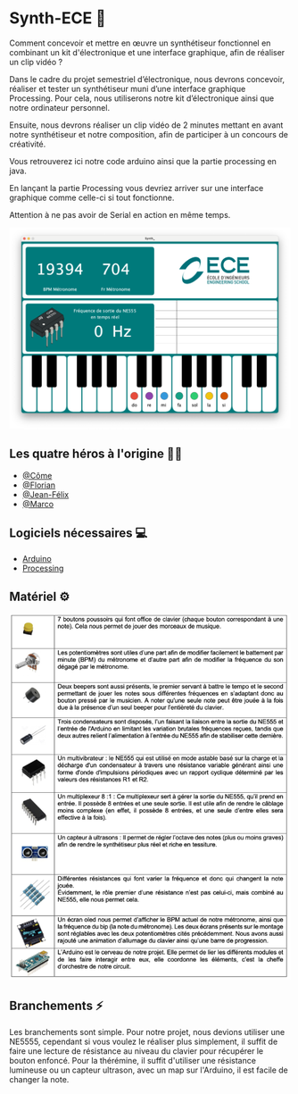 # Synth-ECE 🎹

Comment concevoir et mettre en œuvre un synthétiseur fonctionnel en combinant un kit d'électronique et une interface graphique, afin de réaliser un clip vidéo ?

Dans le cadre du projet semestriel d’électronique, nous devrons concevoir, réaliser et tester un synthétiseur muni d’une interface graphique Processing. Pour cela, nous utiliserons notre kit d’électronique ainsi que notre ordinateur personnel. 

Ensuite, nous devrons réaliser un clip vidéo de 2 minutes mettant en avant notre synthétiseur et notre composition, afin de participer à un concours de créativité.

Vous retrouverez ici notre code arduino ainsi que la partie processing en java. 

En lançant la partie Processing vous devriez arriver sur une interface graphique comme celle-ci si tout fonctionne.  

Attention à ne pas avoir de Serial en action en même temps. 

![](./Ressources/processing.png)

## Les quatre héros à l'origine 👨‍🚀

- [@Côme](https://github.com/comecervantes)
- [@Florian](https://github.com/FlorianBonelli)
- [@Jean-Félix](https://github.com/JFGrad)
- [@Marco](https://github.com/marcoofrt)

## Logiciels nécessaires 💻

- [Arduino](https://www.arduino.cc/en/software)
- [Processing](https://processing.org/download)

## Matériel ⚙️

![](./Ressources/matos.png)

## Branchements ⚡️

Les branchements sont simple. Pour notre projet, nous devions utiliser une NE5555, cependant si vous voulez le réaliser plus simplement, il suffit de faire une lecture de résistance au niveau du clavier pour récupérer le bouton enfoncé.
Pour la thérémine, il suffit d'utiliser une résistance lumineuse ou un capteur ultrason, avec un map sur l'Arduino, il est facile de changer la note. 
